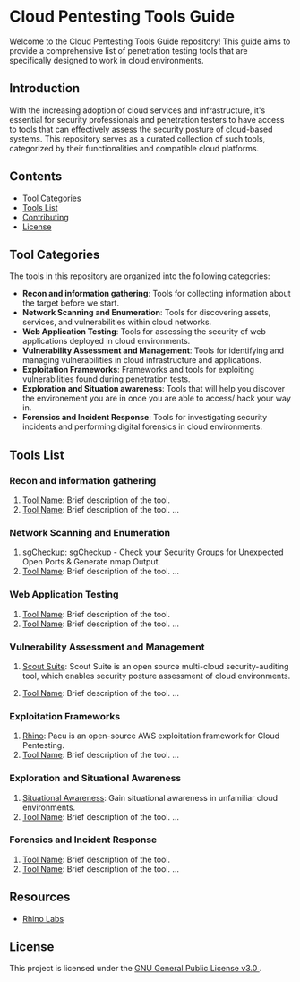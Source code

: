 # Cloud Pentesting Tools Guide

Welcome to the Cloud Pentesting Tools Guide repository! This guide aims to provide a comprehensive list of penetration testing tools that are specifically designed to work in cloud environments.

## Introduction

With the increasing adoption of cloud services and infrastructure, it's essential for security professionals and penetration testers to have access to tools that can effectively assess the security posture of cloud-based systems. This repository serves as a curated collection of such tools, categorized by their functionalities and compatible cloud platforms.

## Contents

- [Tool Categories](#tool-categories)
- [Tools List](#tools-list)
- [Contributing](#contributing)
- [License](#license)

## Tool Categories

The tools in this repository are organized into the following categories:

- **Recon and information gathering**: Tools for collecting information about the target before we start.
- **Network Scanning and Enumeration**: Tools for discovering assets, services, and vulnerabilities within cloud networks.
- **Web Application Testing**: Tools for assessing the security of web applications deployed in cloud environments.
- **Vulnerability Assessment and Management**: Tools for identifying and managing vulnerabilities in cloud infrastructure and applications.
- **Exploitation Frameworks**: Frameworks and tools for exploiting vulnerabilities found during penetration tests.
- **Exploration and Situation awareness**: Tools that will help you discover the environement you are in once you are able to access/ hack your way in.
- **Forensics and Incident Response**: Tools for investigating security incidents and performing digital forensics in cloud environments.

## Tools List

### Recon and information gathering
1. [Tool Name](link/to/tool/repo): Brief description of the tool.
2. [Tool Name](link/to/tool/repo): Brief description of the tool.
   ...

### Network Scanning and Enumeration

1. [sgCheckup](https://github.com/goldfiglabs/sgCheckup): sgCheckup - Check your Security Groups for Unexpected Open Ports & Generate nmap Output.
2. [Tool Name](link/to/tool/repo): Brief description of the tool.
   ...

### Web Application Testing

1. [Tool Name](link/to/tool/repo): Brief description of the tool.
2. [Tool Name](link/to/tool/repo): Brief description of the tool.
   ...

### Vulnerability Assessment and Management

1. [Scout Suite](https://github.com/nccgroup/ScoutSuite): Scout Suite is an open source multi-cloud security-auditing tool, which enables security posture assessment of cloud environments.

2. [Tool Name](link/to/tool/repo): Brief description of the tool.
   ...

### Exploitation Frameworks

1. [Rhino](https://github.com/RhinoSecurityLabs/pacu): Pacu is an open-source AWS exploitation framework for Cloud Pentesting.
2. [Tool Name](link/to/tool/repo): Brief description of the tool.
   ...

### Exploration and Situational Awareness

1. [Situational Awareness](https://github.com/BishopFox/cloudfox): Gain situational awareness in unfamiliar cloud environments.
2. [Tool Name](link/to/tool/repo): Brief description of the tool.
   ...
   
### Forensics and Incident Response

1. [Tool Name](link/to/tool/repo): Brief description of the tool.
2. [Tool Name](link/to/tool/repo): Brief description of the tool.
   ...

## Resources

- [Rhino Labs](https://github.com/RhinoSecurityLabs)

## License

This project is licensed under the [GNU General Public License v3.0
](LICENSE).
